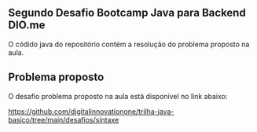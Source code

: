 ## Segundo Desafio Bootcamp Java para Backend DIO.me

O códido java do repositório contém a resolução do problema proposto na aula.

## Problema proposto

O desafio problema proposto na aula está disponível no link abaixo:

https://github.com/digitalinnovationone/trilha-java-basico/tree/main/desafios/sintaxe
